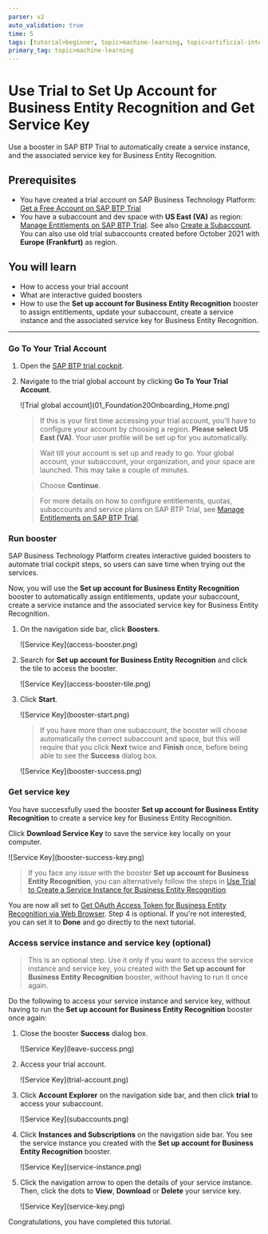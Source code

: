 ```yaml
---
parser: v2
auto_validation: true
time: 5
tags: [tutorial>beginner, topic>machine-learning, topic>artificial-intelligence, topic>cloud, software-product>sap-business-technology-platform, software-product>sap-ai-business-services, software-product>business-entity-recognition]
primary_tag: topic>machine-learning
---
```


# Use Trial to Set Up Account for Business Entity Recognition and Get Service Key
<!-- description --> Use a booster in SAP BTP Trial to automatically create a service instance, and the associated service key for Business Entity Recognition.

## Prerequisites
- You have created a trial account on SAP Business Technology Platform: [Get a Free Account on SAP BTP Trial](hcp-create-trial-account)
- You have a subaccount and dev space with **US East (VA)** as region: [Manage Entitlements on SAP BTP Trial](cp-trial-entitlements). See also [Create a Subaccount](https://help.sap.com/viewer/65de2977205c403bbc107264b8eccf4b/Cloud/en-US/261ba9ca868f469baf64c22257324a75.html). You can also use old trial subaccounts created before October 2021 with **Europe (Frankfurt)** as region.

## You will learn
  - How to access your trial account
  - What are interactive guided boosters
  - How to use the **Set up account for Business Entity Recognition** booster to assign entitlements, update your subaccount, create a service instance and the associated service key for Business Entity Recognition.
---

### Go To Your Trial Account


1. Open the [SAP BTP trial cockpit](https://cockpit.hanatrial.ondemand.com/).

2. Navigate to the trial global account by clicking **Go To Your Trial Account**.

    <!-- border -->![Trial global account](01_Foundation20Onboarding_Home.png)

    >If this is your first time accessing your trial account, you'll have to configure your account by choosing a region. **Please select US East (VA)**. Your user profile will be set up for you automatically.

    >Wait till your account is set up and ready to go. Your global account, your subaccount, your organization, and your space are launched. This may take a couple of minutes.

    >Choose **Continue**.

    >For more details on how to configure entitlements, quotas, subaccounts and service plans on SAP BTP Trial, see [Manage Entitlements on SAP BTP Trial](cp-trial-entitlements).



### Run booster


SAP Business Technology Platform creates interactive guided boosters to automate trial cockpit steps, so users can save time when trying out the services.

Now, you will use the **Set up account for Business Entity Recognition** booster to automatically assign entitlements, update your subaccount, create a service instance and the associated service key for Business Entity Recognition.

1. On the navigation side bar, click **Boosters**.

    <!-- border -->![Service Key](access-booster.png)

2. Search for **Set up account for Business Entity Recognition** and click the tile to access the booster.

    <!-- border -->![Service Key](access-booster-tile.png)

3. Click **Start**.

    <!-- border -->![Service Key](booster-start.png)

    >If you have more than one subaccount, the booster will choose automatically the correct subaccount and space, but this will require that you click **Next** twice and **Finish** once, before being able to see the **Success** dialog box.

    <!-- border -->![Service Key](booster-success.png)



### Get service key


You have successfully used the booster **Set up account for Business Entity Recognition** to create a service key for Business Entity Recognition.

Click **Download Service Key** to save the service key locally on your computer.

<!-- border -->![Service Key](booster-success-key.png)

>If you face any issue with the booster **Set up account for Business Entity Recognition**, you can alternatively follow the steps in [Use Trial to Create a Service Instance for Business Entity Recognition](cp-aibus-ber-service-instance).

You are now all set to [Get OAuth Access Token for Business Entity Recognition via Web Browser](cp-aibus-ber-web-oauth-token). Step 4 is optional. If you're not interested, you can set it to **Done** and go directly to the next tutorial.




### Access service instance and service key (optional)


> This is an optional step. Use it only if you want to access the service instance and service key, you created with the **Set up account for Business Entity Recognition** booster, without having to run it once again.

Do the following to access your service instance and service key, without having to run the **Set up account for Business Entity Recognition** booster once again:

1. Close the booster **Success** dialog box.

    <!-- border -->![Service Key](leave-success.png)

2. Access your trial account.

    <!-- border -->![Service Key](trial-account.png)

3. Click **Account Explorer** on the navigation side bar, and then click **trial** to access your subaccount.

    <!-- border -->![Service Key](subaccounts.png)

4. Click **Instances and Subscriptions** on the navigation side bar. You see the service instance you created with the **Set up account for Business Entity Recognition** booster.

    <!-- border -->![Service Key](service-instance.png)

5. Click the navigation arrow to open the details of your service instance. Then, click the dots to **View**, **Download** or **Delete** your service key.

    <!-- border -->![Service Key](service-key.png)

Congratulations, you have completed this tutorial.

